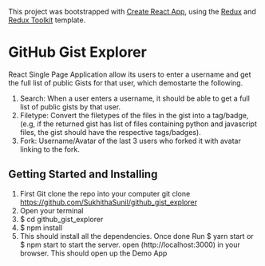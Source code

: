 This project was bootstrapped with [Create React App](https://github.com/facebook/create-react-app), using the [Redux](https://redux.js.org/) and [Redux Toolkit](https://redux-toolkit.js.org/) template.
# GitHub Gist Explorer

React Single Page Application allow its users to enter a username and get the full list of public Gists for that user, which demostarte the following.

1. Search: When a user enters a username, it should be able to get a full list of public gists by that user.
2. Filetype: Convert the filetypes of the files in the gist into a tag/badge, (e.g, if the returned gist has list of files containing python and javascript files, the gist should have the respective tags/badges).
3. Fork: Username/Avatar of the last 3 users who forked it with avatar linking to the fork.

## Getting Started and Installing

1. First Git clone the repo into your computer
   git clone https://github.com/SukhithaSunil/github_gist_explorer
2. Open your terminal
3. $ cd github_gist_explorer
4. $ npm install
4. This should install all the dependencies. Once done
    Run
    $ yarn start
    or
    $ npm start
    to start the server.
    open (http://localhost:3000) in your browser.
    This should open up the Demo App


<!-- ### Acknowledgments
* Hat tip to anyone whose code was used -->

